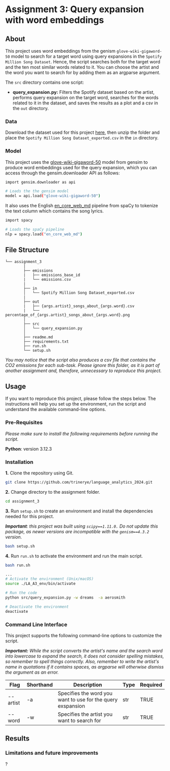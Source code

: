 # Assignment 3: Query expansion with word embeddings


## About

This project uses word embeddings from the genism ``glove-wiki-gigaword-50`` model to search for a target word using query expansions in the ``Spotify Million Song Dataset``. Hence, the script searches both for the target word and the ten most similar words related to it. You can choose the artist and the word you want to search for by adding them as an argparse argument. 

The ``src`` directory contains one script: 

- **query_expansion.py:** Filters the Spotify dataset based on the artist, performs query expansion on the target word,  searches for the words related to it in the dataset, and saves the results as a plot and a csv in the ``out`` directory. 


### Data

Download the dataset used for this project [here](https://www.kaggle.com/datasets/joebeachcapital/57651-spotify-songs), then unzip the folder and place the ``Spotify Million Song Dataset_exported.csv`` in the ``in`` directory.

### Model

This project uses the [glove-wiki-gigaword-50](https://huggingface.co/fse/glove-wiki-gigaword-50) model from gensim to produce word embeddings used for the query expansion, which you can access through the gensim.downloader API as follows:

```sh
import gensim.downloader as api

# Loads the the gensim model
model = api.load("glove-wiki-gigaword-50")
```
It also uses the English [en_core_web_md](https://spacy.io/models/en) pipeline from spaCy to tokenize the text column which contains the song lyrics.

```sh
import spacy

# Loads the spaCy pipeline
nlp = spacy.load("en_core_web_md")
```

##  File Structure

```
└── assignment_3
        |
        ├── emissions
        |   ├── emissions_base_id
        |   └── emissions.csv
        |
        ├── in
        │   └── Spotify Million Song Dataset_exported.csv 
        |
        ├── out
        |   ├── {args.artist}_songs_about_{args.word}.csv
        |   └── percentage_of_{args.artist}_songs_about_{args.word}.png
        |
        ├── src
        │   └── query_expansion.py
        │     
        ├── readme.md
        ├── requirements.txt
        ├── run.sh
        └── setup.sh
```
*You may notice that the script also produces a csv file that contains the CO2 emissions for each sub-task. Please ignore this folder, as it is part of another assignment and, therefore, unnecessary to reproduce this project.*

## Usage

If you want to reproduce this project, please follow the steps below. The instructions will help you set up the environment, run the script and understand the available command-line options. 

### Pre-Requisites

*Please make sure to install the following requirements before running the script.*

**Python**: version 3.12.3

### Installation

**1.** Clone the repository using Git.
```sh
git clone https://github.com/trinerye/language_analytics_2024.git 
```

**2.** Change directory to the assignment folder.
```sh
cd assignment_3
```

**3.** Run ``setup.sh`` to create an environment and install the dependencies needed for this project. 

***Important**: this project was built using ``scipy==1.11.0.`` Do not update this package, as newer versions are incompatible with the ``genism==4.3.2`` version.*

```sh
bash setup.sh
```
**4.** Run ``run.sh`` to activate the environment and run the main script. 
  
```sh
bash run.sh
```
```sh
...
# Activate the environment (Unix/macOS)
source ./LA_A3_env/bin/activate

# Run the code
python src/query_expansion.py -w dreams  -a aerosmith 

# Deactivate the environment
deactivate
```

### Command Line Interface  

This project supports the following command-line options to customize the script. 

***Important:** While the script converts the artist's name and the search word into lowercase to expand the search, it does not consider spelling mistakes, so remember to spell things correctly. Also, remember to write the artist's name in quotations if it contains spaces, as argparse will otherwise dismiss the argument as an error.* 

|Flag      |Shorthand|Description                                                 |Type |Required|
|----------|---------|------------------------------------------------------------|-----|--------|
|--artist  |-a       |Specifies the word you want to use for the query exspansion |str  |TRUE    |
|--word    |-w       |Specifies the artist you want to search for                 |str  |TRUE    |




## Results 



### Limitations and future improvements 

?







